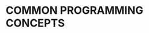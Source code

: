 <!--
 * @Author: 27
 * @LastEditors: 27
 * @Date: 2022-07-14 14:20:54
 * @LastEditTime: 2022-07-14 14:20:58
 * @FilePath: /Road-Rust/rust-pro/chaper3/doc.md
 * @description: type some description
-->

# COMMON PROGRAMMING CONCEPTS


